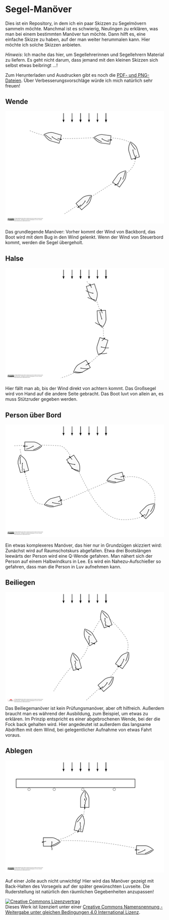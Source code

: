 ﻿# Segel-Manöver #

Dies ist ein Repository, in dem ich ein paar Skizzen zu Segelmövern sammeln möchte.
Manchmal ist es schwierig, Neulingen zu erklären, was man bei einem bestimmten Manöver tun möchte. 
Dann hilft es, eine einfache Skizze zu haben, auf der man weiter herummalen kann. 
Hier möchte ich solche Skizzen anbieten.

_Hinweis_: Ich mache das hier, um Segellehrerinnen und Segellehrern Material zu liefern. 
Es geht nicht darum, dass jemand mit den kleinen Skizzen sich selbst etwas beibringt …!

Zum Herunterladen und Ausdrucken gibt es noch die [PDF- und PNG-Dateien][file:img].
Über Verbesserungsvorschläge würde ich mich natürlich sehr freuen!


## Wende ##
![Wendemanöver](https://raw.githubusercontent.com/pbielefeldt/sailing_manoeuvres/master/img/small_maneuver_tack.png)

Das grundlegende Manöver:
Vorher kommt der Wind von Backbord, das Boot wird mit dem Bug in den Wind gelenkt.
Wenn der Wind von Steuerbord kommt, werden die Segel übergeholt.

## Halse ##
![Halsemanöver](https://raw.githubusercontent.com/pbielefeldt/sailing_manoeuvres/master/img/small_maneuver_gybe.png)

Hier fällt man ab, bis der Wind direkt von achtern kommt.
Das Großsegel wird von Hand auf die andere Seite gebracht.
Das Boot luvt von allein an, es muss Stützruder gegeben werden.

## Person über Bord ##
![Person über Bord](https://raw.githubusercontent.com/pbielefeldt/sailing_manoeuvres/master/img/small_maneuver_person-over-board.png)

Ein etwas komplexeres Manöver, das hier nur in Grundzügen skizziert wird: 
Zunächst wird auf Raumschotskurs abgefallen.
Etwa drei Bootslängen leewärts der Person wird eine Q-Wende gefahren.
Man nähert sich der Person auf einem Halbwindkurs in Lee.
Es wird ein Nahezu-Aufschießer so gefahren, dass man die Person in Luv aufnehmen kann.

## Beiliegen ##
![Beiliegemanöver](https://raw.githubusercontent.com/pbielefeldt/sailing_manoeuvres/master/img/small_maneuver_heaving-to.png)
Das Beiliegemanöver ist kein Prüfungsmanöver, aber oft hilfreich.
Außerdem braucht man es während der Ausbildung, zum Beispiel, um etwas zu erklären.
Im Prinzip entspricht es einer abgebrochenen Wende, bei der die Fock back gehalten wird.
Hier angedeutet ist außerdem das langsame Abdriften mit dem Wind, bei gelegentlicher Aufnahme von etwas Fahrt voraus.

## Ablegen ##
![Ablegemanöver](https://raw.githubusercontent.com/pbielefeldt/sailing_manoeuvres/master/img/small_maneuver_disembark.png)

Auf einer Jolle auch nicht unwichtig!
Hier wird das Manöver gezeigt mit Back-Halten des Vorsegels auf der später gewünschten Luvseite.
Die Ruderstellung ist natürlich den räumlichen Gegebenheiten anzupassen!

<!-- CC Disclaimer -->
<a rel="license" href="http://creativecommons.org/licenses/by-sa/4.0/"><img alt="Creative Commons Lizenzvertrag" style="border-width:0" src="https://i.creativecommons.org/l/by-sa/4.0/88x31.png" /></a><br />Dieses Werk ist lizenziert unter einer <a rel="license" href="http://creativecommons.org/licenses/by-sa/4.0/">Creative Commons Namensnennung - Weitergabe unter gleichen Bedingungen 4.0 International Lizenz</a>.

[file:img]: https://github.com/pbielefeldt/sailing_manoeuvres/tree/master/img
